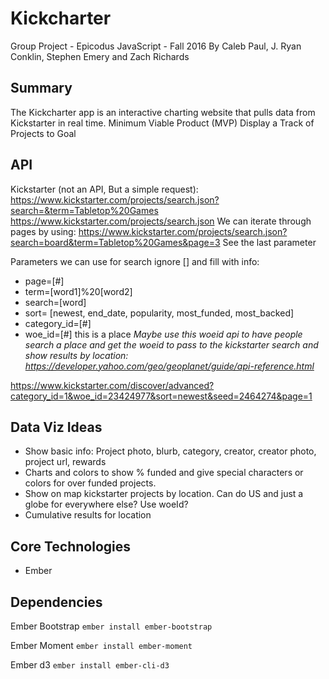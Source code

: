 # Kickcharter
Group Project - Epicodus JavaScript - Fall 2016
By Caleb Paul, J. Ryan Conklin, Stephen Emery and Zach Richards


## Summary
The Kickcharter app is an interactive charting website that pulls data from Kickstarter in real time.
Minimum Viable Product (MVP)
Display a Track of Projects to Goal


## API

Kickstarter (not an API, But a simple request): https://www.kickstarter.com/projects/search.json?search=&term=Tabletop%20Games
https://www.kickstarter.com/projects/search.json
We can iterate through pages by using:
https://www.kickstarter.com/projects/search.json?search=board&term=Tabletop%20Games&page=3
See the last parameter


Parameters we can use for search ignore [] and fill with info:
* page=[#]
* term=[word1]%20[word2]
* search=[word]
* sort= [newest, end_date, popularity, most_funded, most_backed]
* category_id=[#]
* woe_id=[#]   this is a place
*Maybe use this woeid api to have people search a place and get the woeid to pass to the kickstarter search and show results by location: https://developer.yahoo.com/geo/geoplanet/guide/api-reference.html*

https://www.kickstarter.com/discover/advanced?category_id=1&woe_id=23424977&sort=newest&seed=2464274&page=1


## Data Viz Ideas
* Show basic info: Project photo, blurb, category, creator, creator photo, project url, rewards
* Charts and colors to show % funded and give special characters or colors for over funded projects.
* Show on map kickstarter projects by location. Can do US and just a globe for everywhere else? Use woeId?
* Cumulative results for location


## Core Technologies
* Ember


## Dependencies
Ember Bootstrap `ember install ember-bootstrap`

Ember Moment `ember install ember-moment`

Ember d3 `ember install ember-cli-d3`
